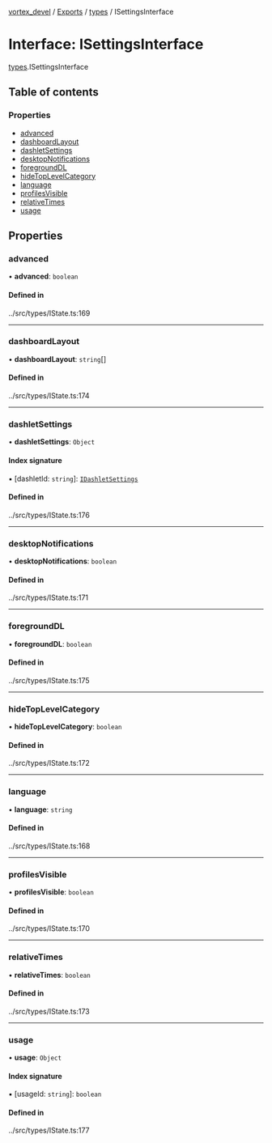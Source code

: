 [vortex_devel](../README.md) / [Exports](../modules.md) / [types](../modules/types.md) / ISettingsInterface

# Interface: ISettingsInterface

[types](../modules/types.md).ISettingsInterface

## Table of contents

### Properties

- [advanced](types.ISettingsInterface.md#advanced)
- [dashboardLayout](types.ISettingsInterface.md#dashboardlayout)
- [dashletSettings](types.ISettingsInterface.md#dashletsettings)
- [desktopNotifications](types.ISettingsInterface.md#desktopnotifications)
- [foregroundDL](types.ISettingsInterface.md#foregrounddl)
- [hideTopLevelCategory](types.ISettingsInterface.md#hidetoplevelcategory)
- [language](types.ISettingsInterface.md#language)
- [profilesVisible](types.ISettingsInterface.md#profilesvisible)
- [relativeTimes](types.ISettingsInterface.md#relativetimes)
- [usage](types.ISettingsInterface.md#usage)

## Properties

### advanced

• **advanced**: `boolean`

#### Defined in

../src/types/IState.ts:169

___

### dashboardLayout

• **dashboardLayout**: `string`[]

#### Defined in

../src/types/IState.ts:174

___

### dashletSettings

• **dashletSettings**: `Object`

#### Index signature

▪ [dashletId: `string`]: [`IDashletSettings`](types.IDashletSettings.md)

#### Defined in

../src/types/IState.ts:176

___

### desktopNotifications

• **desktopNotifications**: `boolean`

#### Defined in

../src/types/IState.ts:171

___

### foregroundDL

• **foregroundDL**: `boolean`

#### Defined in

../src/types/IState.ts:175

___

### hideTopLevelCategory

• **hideTopLevelCategory**: `boolean`

#### Defined in

../src/types/IState.ts:172

___

### language

• **language**: `string`

#### Defined in

../src/types/IState.ts:168

___

### profilesVisible

• **profilesVisible**: `boolean`

#### Defined in

../src/types/IState.ts:170

___

### relativeTimes

• **relativeTimes**: `boolean`

#### Defined in

../src/types/IState.ts:173

___

### usage

• **usage**: `Object`

#### Index signature

▪ [usageId: `string`]: `boolean`

#### Defined in

../src/types/IState.ts:177
